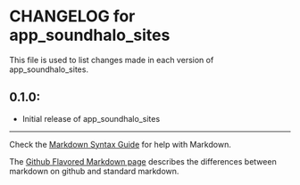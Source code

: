 # CHANGELOG for app_soundhalo_sites

This file is used to list changes made in each version of app_soundhalo_sites.

## 0.1.0:

* Initial release of app_soundhalo_sites

- - -
Check the [Markdown Syntax Guide](http://daringfireball.net/projects/markdown/syntax) for help with Markdown.

The [Github Flavored Markdown page](http://github.github.com/github-flavored-markdown/) describes the differences between markdown on github and standard markdown.
